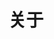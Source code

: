 ---
title: 关于
description: 关于我
image: cover.jpg

# Badge style
style:
    background: "#2a9d8f"
    color: "#fff"
---